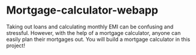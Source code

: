 # Mortgage-calculator-webapp


Taking out loans and calculating monthly EMI can be confusing and stressful. However, with the help of a mortgage calculator, anyone can easily plan their mortgages out. You will build a mortgage calculator in this project!
